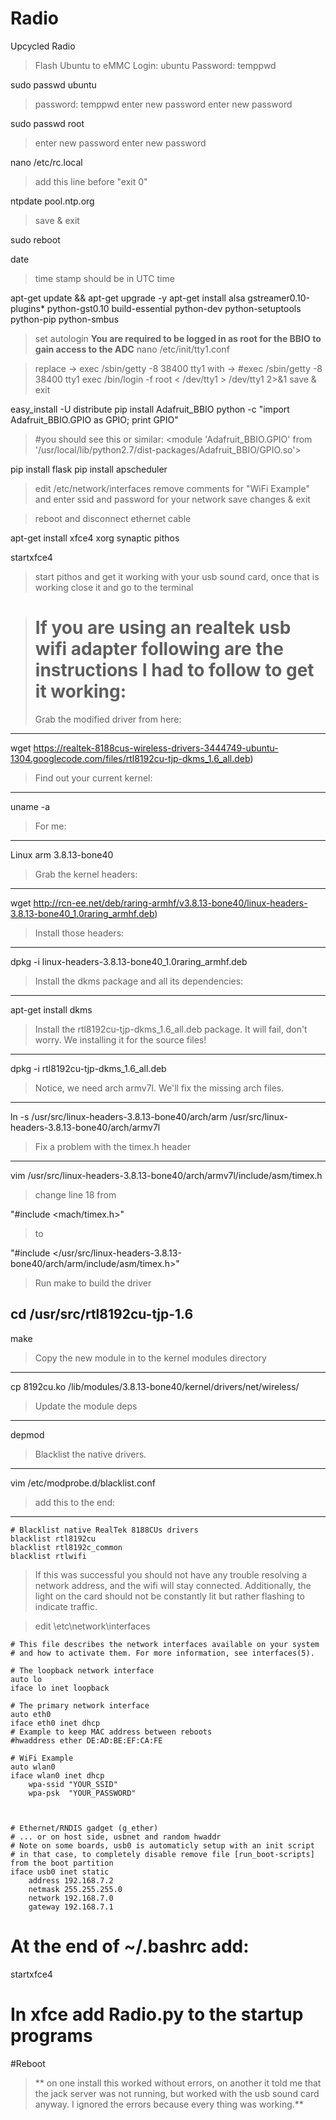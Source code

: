 Radio
=====

Upcycled Radio 
>Flash Ubuntu to eMMC
>Login: ubuntu
>Password: temppwd
 
sudo passwd ubuntu
>password: temppwd
>enter new password
>enter new password
 
sudo passwd root
>enter new password
>enter new password
 
nano /etc/rc.local
>add this line before "exit 0" 

ntpdate pool.ntp.org

>save & exit
 
sudo reboot
 
date
>time stamp should be in UTC time
 
apt-get update && apt-get upgrade -y
apt-get install alsa gstreamer0.10-plugins* python-gst0.10 build-essential python-dev python-setuptools python-pip python-smbus
 
>set autologin **You are required to be logged in as root for the BBIO to gain access to the ADC**
nano /etc/init/tty1.conf
 
>replace -> exec /sbin/getty -8 38400 tty1
>with -> #exec /sbin/getty -8 38400 tty1
>        exec /bin/login -f root < /dev/tty1 > /dev/tty1 2>&1
>save & exit
 
easy_install -U distribute
pip install Adafruit_BBIO
python -c "import Adafruit_BBIO.GPIO as GPIO; print GPIO"
 
>#you should see this or similar:
>\<module 'Adafruit_BBIO.GPIO' from '/usr/local/lib/python2.7/dist-packages/Adafruit_BBIO/GPIO.so'\>
 
pip install flask
pip install apscheduler
 
>edit /etc/network/interfaces
>remove comments for "WiFi Example" and enter ssid and password for your network
>save changes & exit
 
>reboot and disconnect ethernet cable
 
apt-get install xfce4 xorg synaptic pithos
 
startxfce4
 
>start pithos and get it working with your usb sound card, once that is working close it and go to the terminal 


># If you are using an realtek usb wifi adapter following are the instructions I had to follow to get it working:
>Grab the modified driver from here:
---

wget https://realtek-8188cus-wireless-drivers-3444749-ubuntu-1304.googlecode.com/files/rtl8192cu-tjp-dkms_1.6_all.deb)

>Find out your current kernel:
---

uname -a

>For me:
---

Linux arm 3.8.13-bone40

>Grab the kernel headers:
---

wget http://rcn-ee.net/deb/raring-armhf/v3.8.13-bone40/linux-headers-3.8.13-bone40_1.0raring_armhf.deb)

>Install those headers:
---

dpkg -i linux-headers-3.8.13-bone40_1.0raring_armhf.deb

>Install the dkms package and all its dependencies:
---

apt-get install dkms

>Install the rtl8192cu-tjp-dkms_1.6_all.deb package. It will fail, don't worry. We installing it for the source files!
---

dpkg -i rtl8192cu-tjp-dkms_1.6_all.deb

>Notice, we need arch armv7l. We'll fix the missing arch files.
---

ln -s /usr/src/linux-headers-3.8.13-bone40/arch/arm /usr/src/linux-headers-3.8.13-bone40/arch/armv7l

>Fix a problem with the timex.h header
---

vim /usr/src/linux-headers-3.8.13-bone40/arch/armv7l/include/asm/timex.h

>change line 18 from

"#include \<mach/timex.h\>"

>to

"#include \</usr/src/linux-headers-3.8.13-bone40/arch/arm/include/asm/timex.h\>"

>Run make to build the driver

cd /usr/src/rtl8192cu-tjp-1.6
---
make

>Copy the new module in to the kernel modules directory
---

cp 8192cu.ko /lib/modules/3.8.13-bone40/kernel/drivers/net/wireless/

>Update the module deps
---

depmod

>Blacklist the native drivers.
---

vim /etc/modprobe.d/blacklist.conf

>add this to the end:
---

```
# Blacklist native RealTek 8188CUs drivers
blacklist rtl8192cu
blacklist rtl8192c_common
blacklist rtlwifi
```

>If this was successful you should not have any trouble resolving a network address, and the wifi will stay connected.  Additionally, the light on the card should not be constantly lit but rather flashing to indicate traffic.

>edit \etc\network\interfaces

```
# This file describes the network interfaces available on your system
# and how to activate them. For more information, see interfaces(5).

# The loopback network interface
auto lo
iface lo inet loopback

# The primary network interface
auto eth0
iface eth0 inet dhcp
# Example to keep MAC address between reboots
#hwaddress ether DE:AD:BE:EF:CA:FE

# WiFi Example
auto wlan0
iface wlan0 inet dhcp
    wpa-ssid "YOUR_SSID"
    wpa-psk  "YOUR_PASSWORD"
    


# Ethernet/RNDIS gadget (g_ether)
# ... or on host side, usbnet and random hwaddr
# Note on some boards, usb0 is automaticly setup with an init script
# in that case, to completely disable remove file [run_boot-scripts] from the boot partition
iface usb0 inet static
    address 192.168.7.2
    netmask 255.255.255.0
    network 192.168.7.0
    gateway 192.168.7.1
```

# At the end of ~/.bashrc add:

startxfce4

# In xfce add Radio.py to the startup programs

#Reboot
 
>** on one install this worked without errors, on another it told me that the jack server was not running, but worked with the usb sound card anyway.  I ignored the errors because every thing was working.**
